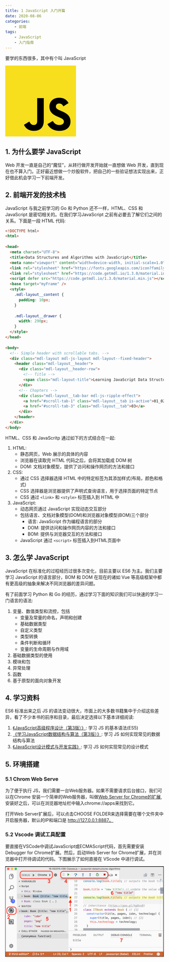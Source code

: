 ```yaml
---
title: 1 JavaScript 入门开篇
date: 2020-08-06
categories:
    - 前端
tags:
	- JavaScript
	- 入门指南
---
```


要学的东西很多，其中有个叫 JavaScript

<!-- more -->

![JavaScript](/images/JavaScript/JavaScript.png)


## 1. 为什么要学 JavaScript
Web 开发一直是自己的“魔怔”，从转行做开发开始就一直想做 Web 开发，直到现在也不算入门。正好最近想做一个炒股软件，把自己的一些验证想法实现出来，正好借此机会学习一下前端开发。

## 2. 前端开发的技术栈
JavaScript 与我之前学习的 Go 和 Python 还不一样，HTML、CSS 和 JavaScript 是密切相关的。在我们学习JavaScript 之前有必要去了解它们之间的关系。下面是一段 HTML 代码:

```html
<!DOCTYPE html>
<html>

<head>
  <meta charset="UTF-8">
  <title>Data Structures and Algorithms with JavaScript</title>
  <meta name="viewport" content="width=device-width, initial-scale=1.0">
  <link rel="stylesheet" href="https://fonts.googleapis.com/icon?family=Material+Icons">
  <link rel="stylesheet" href="https://code.getmdl.io/1.3.0/material.indigo-pink.min.css">
  <script defer src="https://code.getmdl.io/1.3.0/material.min.js"></script>
  <base target="myFrame" />
  <style>
    .mdl-layout__content {
      padding: 10px;
    }

    .mdl-layout__drawer {
      width: 290px;
    }
  </style>
</head>

<body>
  <!-- Simple header with scrollable tabs. -->
  <div class="mdl-layout mdl-js-layout mdl-layout--fixed-header">
    <header class="mdl-layout__header">
      <div class="mdl-layout__header-row">
        <!-- Title -->
        <span class="mdl-layout-title">Learning JavaScript Data Structures and Algorithms</span>
      </div>
      <!-- Chapters -->
      <div class="mdl-layout__tab-bar mdl-js-ripple-effect">
        <a href="#scroll-tab-1" class="mdl-layout__tab is-active">01_02</a>
        <a href="#scroll-tab-3" class="mdl-layout__tab">03</a>
      </div>
    </header>
  </div>
</body>
```

HTML、CSS 和 JavaScritp 通过如下的方式结合在一起:
1. HTML: 
	- 静态网页，Web 展示的具体的内容
	- 浏览器在读取完 HTML 代码之后，会将其加载成 DOM 树
	- DOM: 文档对象模型，提供了访问和操作网页的方法和接口
2. CSS:
	- 通过 CSS 选择器选择 HTML 中的特定标签为其添加样式(布局，颜色和格式)
	- CSS 选择器是浏览器提供了声明式查询语言，用于选择页面的特定节点
	- CSS 通过 `<link>` 和 `<style>` 标签插入到 HTML 中
3. JavaScript:
	- 动态网页通过 JavaScript 实现动态交互部分
	- 包括语言、文档对象模型(DOM)和浏览器对象模型(BOM)三个部分
		- 语言: JavaScript 作为编程语言的部分
		- DOM: 提供访问和操作网页内容的方法和接口
		- BOM: 提供与浏览器交互的方法和接口
	- JavaScript 通过 `<script>` 标签插入到HTML页面中


## 3. 怎么学 JavaScript
JavaScript 在标准化的过程经历过很多次变化，目前主要以 ES6 为主。我们主要学习 JavaScript 的语言部分，BOM 和 DOM 在现在的诸如 Vue 等高级框架中都有更高级的抽象来解决不同浏览器的差异问题。

有了前面学习 Python 和 Go 的经历，通过学习下面的知识我们可以快速的学习一门语言的语法:
1. 变量、数值类型和流控，包括
	- 变量及常量的命名，声明和创建
	- 基础数据类型
	- 自定义类型
	- 类型转换
	- 条件判断和循环
	- 变量的生命周期与作用域
2. 基础数据类型的使用
3. 模块和包
4. 异常处理
5. 函数
6. 基于原型的面向对象开发

## 4. 学习资料
ES6 标准出来之后 JS 的语法变动很大，市面上的大多数书籍集中于介绍这些差异，看了不少本书的前序和目录，最后决定选择以下基本详细阅读:
1. [《JavaScript高级程序设计（第3版）》](https://book.douban.com/subject/10546125/): 学习 JS 的基本语法(ES5)
2. [《学习JavaScript数据结构与算法（第3版）》](https://book.douban.com/subject/33441631/): 学习 JS 如何实现常见的数据结构与算法
3. [《JavaScript设计模式与开发实践》](https://book.douban.com/subject/26382780/): 学习 JS 如何实现常见的设计模式


## 5. 环境搭建
### 5.1 Chrom Web Serve
为了便于执行 JS，我们需要一台Web服务器。如果不需要请求后台接口，我们可以在Chrome 安装一个简单的Web服务器，叫做[Web Server for Chrome的扩展](https://chrome.google.com/webstore/detail/web-server-for-chrome/ofhbbkphhbklhfoeikjpcbhemlocgigb?hl=zh-CN),安装好之后，可以在浏览器地址栏中输入chrome://apps来找到它。

打开Web Server扩展后，可以点击CHOOSE FOLDER来选择需要在哪个文件夹中开启服务器，默认的IP和端口是 http://127.0.0.1:8887。

### 5.2 Vscode 调试工具配置
要直接在VSCode中调试JavaScript或ECMAScript代码，首先需要安装Debugger for Chrome扩展。然后，启动Web Server for Chrome扩展，并在浏览器中打开待调试的代码。下图展示了如何直接在 VScode 中进行调试。

![debug_in_vscode](/images/JavaScript/js_debug.png)
